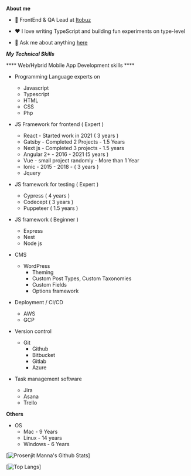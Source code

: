 **About me** 

- 💼 FrontEnd & QA Lead at [Itobuz](https://itobuz.com/)

- ❤️ I love writing TypeScript and building fun experiments on type-level

- 💬 Ask me about anything [here](https://github.com/prosenjit-manna/prosenjit-manna/issues)

***My Technical Skills*** 

**** Web/Hybrid Mobile App Development skills ****
- Programming Language experts on
  - Javascript
  - Typescript
  - HTML
  - CSS
  - Php 
  

- JS Framework for frontend ( Expert ) 
  - React - Started work in 2021 ( 3 years )
  - Gatsby - Completed 2 Projects - 1.5 Years 
  - Next js - Completed 3 projects - 1.5 years 
  - Angular 2+ - 2016 - 2021 (5 years )
  - Vue - small project randomly - More than 1 Year
  - Ionic - 2015 - 2018 - ( 3 years )
  - Jquery 
 
- JS framework for testing ( Expert )
  - Cypress ( 4 years ) 
  - Codecept ( 3 years )
  - Puppeteer ( 1.5 years )
 
- JS framework ( Beginner )
  - Express 
  - Nest
  - Node js 

- CMS
  - WordPress
    - Theming
    - Custom Post Types, Custom Taxonomies
    - Custom Fields
    - Options framework
   
- Deployment / CI/CD
  - AWS
  - GCP
 
- Version control
  - Git
    - Github
    - Bitbucket
    - Gitlab
    - Azure 

- Task management software
  - Jira 
  - Asana
  - Trello
  

****Others****
- OS
  - Mac - 9 Years
  - Linux - 14 years 
  - Windows - 6 Years 

[![Prosenjit Manna's Github Stats](https://github-readme-stats.vercel.app/api?username=prosenjit-manna)]

[![Top Langs](https://github-readme-stats.vercel.app/api/top-langs/?username=prosenjit-manna)]
